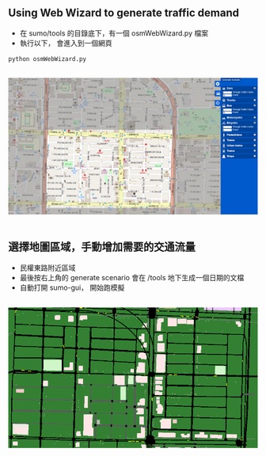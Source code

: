 Using Web Wizard to generate traffic demand
---
* 在 sumo/tools 的目錄底下，有一個 osmWebWizard.py 檔案
* 執行以下， 會進入到一個網頁
```
python osmWebWizard.py
```
</br>
<div align=center> <img src="https://github.com/AvisChiu/SUMO/blob/master/web_wizard/figure1.PNG" width="600"/></div>
</br> 

選擇地圖區域，手動增加需要的交通流量
---
* 民權東路附近區域
* 最後按右上角的 generate scenario 會在 /tools 地下生成一個日期的文檔
* 自動打開 sumo-gui， 開始跑模擬

</br>
<div align=center> <img src="https://github.com/AvisChiu/SUMO/blob/master/web_wizard/figure2.PNG" width="600"/></div>
</br> 
